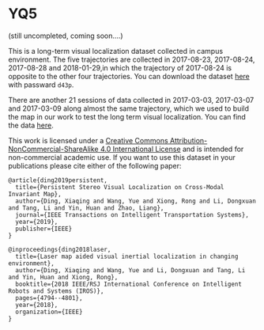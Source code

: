 # YQ5 
(still uncompleted, coming soon....)

This is a long-term visual localization dataset collected in campus environment. The five trajectories are collected in 2017-08-23, 2017-08-24, 2017-08-28 and 2018-01-29,in which the trajectory of 2017-08-24 is opposite to the other four trajectories. You can download the dataset [here](https://pan.baidu.com/s/1KXRSEvJBoRsVfYQJjHc8ig) with passward `d43p`.


There are another 21 sessions of data collected in 2017-03-03, 2017-03-07 and 2017-03-09 along almost the same trajectory, which we used to build the map in our work to test the long term visual localization. You can find the data [here](https://tangli.site/projects/academic/yq21/).

This work is licensed under a [Creative Commons Attribution-NonCommercial-ShareAlike 4.0 International License](https://creativecommons.org/licenses/by-nc-sa/4.0/) and is intended for non-commercial academic use. If you want to use this dataset in your publications please cite either of the following paper:

    @article{ding2019persistent,
      title={Persistent Stereo Visual Localization on Cross-Modal Invariant Map},
      author={Ding, Xiaqing and Wang, Yue and Xiong, Rong and Li, Dongxuan and Tang, Li and Yin, Huan and Zhao, Liang},
      journal={IEEE Transactions on Intelligent Transportation Systems},
      year={2019},
      publisher={IEEE}
    }
    
    @inproceedings{ding2018laser,
      title={Laser map aided visual inertial localization in changing environment},
      author={Ding, Xiaqing and Wang, Yue and Li, Dongxuan and Tang, Li and Yin, Huan and Xiong, Rong},
      booktitle={2018 IEEE/RSJ International Conference on Intelligent Robots and Systems (IROS)},
      pages={4794--4801},
      year={2018},
      organization={IEEE}
    }
